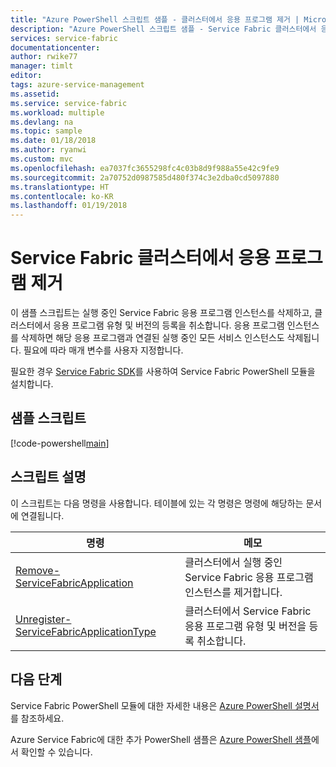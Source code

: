 ```yaml
---
title: "Azure PowerShell 스크립트 샘플 - 클러스터에서 응용 프로그램 제거 | Microsoft Docs"
description: "Azure PowerShell 스크립트 샘플 - Service Fabric 클러스터에서 응용 프로그램 제거"
services: service-fabric
documentationcenter: 
author: rwike77
manager: timlt
editor: 
tags: azure-service-management
ms.assetid: 
ms.service: service-fabric
ms.workload: multiple
ms.devlang: na
ms.topic: sample
ms.date: 01/18/2018
ms.author: ryanwi
ms.custom: mvc
ms.openlocfilehash: ea7037fc3655298fc4c03b8d9f988a55e42c9fe9
ms.sourcegitcommit: 2a70752d0987585d480f374c3e2dba0cd5097880
ms.translationtype: HT
ms.contentlocale: ko-KR
ms.lasthandoff: 01/19/2018
---
```

# <a name="remove-an-application-from-a-service-fabric-cluster"></a>Service Fabric 클러스터에서 응용 프로그램 제거

이 샘플 스크립트는 실행 중인 Service Fabric 응용 프로그램 인스턴스를 삭제하고, 클러스터에서 응용 프로그램 유형 및 버전의 등록을 취소합니다.  응용 프로그램 인스턴스를 삭제하면 해당 응용 프로그램과 연결된 실행 중인 모든 서비스 인스턴스도 삭제됩니다. 필요에 따라 매개 변수를 사용자 지정합니다. 

필요한 경우 [Service Fabric SDK](../service-fabric-get-started.md)를 사용하여 Service Fabric PowerShell 모듈을 설치합니다. 

## <a name="sample-script"></a>샘플 스크립트

[!code-powershell[main](../../../powershell_scripts/service-fabric/remove-application/remove-application.ps1 "Remove an application from a cluster")]

## <a name="script-explanation"></a>스크립트 설명

이 스크립트는 다음 명령을 사용합니다. 테이블에 있는 각 명령은 명령에 해당하는 문서에 연결됩니다.

| 명령 | 메모 |
|---|---|
| [Remove-ServiceFabricApplication](/powershell/module/servicefabric/remove-servicefabricapplication?view=azureservicefabricps) | 클러스터에서 실행 중인 Service Fabric 응용 프로그램 인스턴스를 제거합니다.  |
| [Unregister-ServiceFabricApplicationType](/powershell/module/servicefabric/unregister-servicefabricapplicationtype?view=azureservicefabricps) | 클러스터에서 Service Fabric 응용 프로그램 유형 및 버전을 등록 취소합니다. |

## <a name="next-steps"></a>다음 단계

Service Fabric PowerShell 모듈에 대한 자세한 내용은 [Azure PowerShell 설명서](/powershell/azure/service-fabric/?view=azureservicefabricps)를 참조하세요.

Azure Service Fabric에 대한 추가 PowerShell 샘플은 [Azure PowerShell 샘플](../service-fabric-powershell-samples.md)에서 확인할 수 있습니다.
